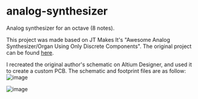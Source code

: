# analog-synthesizer
Analog synthesizer for an octave (8 notes).

This project was made based on JT Makes It's "Awesome Analog Synthesizer/Organ Using Only Discrete Components". The original project can be found [here](https://www.instructables.com/Make-an-Awesome-Analog-Synthesizer/).

I recreated the original author's schematic on Altium Designer, and used it to create a custom PCB. The schematic and footprint files are as follow:
![image](https://github.com/user-attachments/assets/c7a97008-39cb-4b1b-9f21-cb3443418274)

![image](https://github.com/user-attachments/assets/34bc8825-217e-43db-bc09-a044b62dd793)



